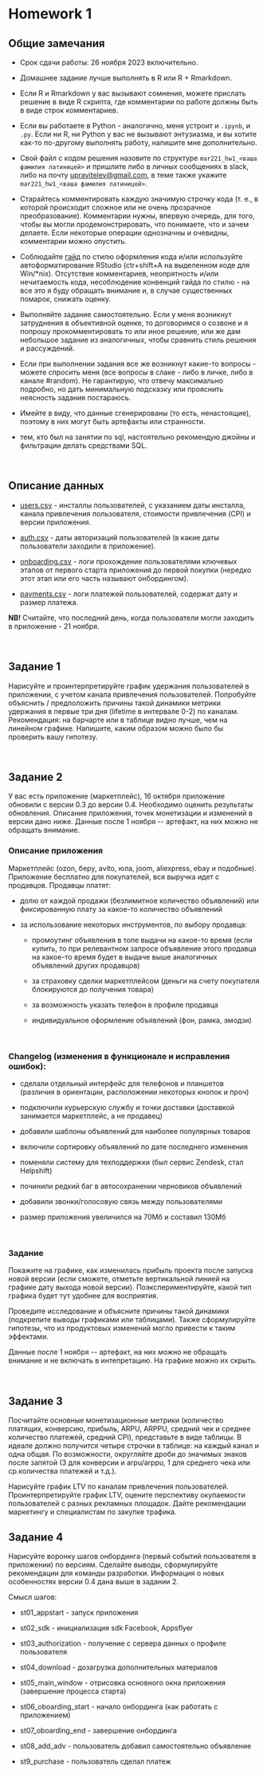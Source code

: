 # Homework 1

## Общие замечания

- Срок сдачи работы: 26 ноября 2023 включительно.

- Домашнее задание лучше выполнять в R или R + Rmarkdown. 

- Если R и Rmarkdown у вас вызывают сомнения, можете прислать решение в виде R скрипта, где комментарии по работе должны быть в виде строк комментариев. 

- Если вы работаете в Python - аналогично, меня устроит и `.ipynb`, и `.py`. Если ни R, ни Python у вас не вызывают энтузиазма, и вы хотите как-то по-другому выполнять работу, напишите мне дополнительно.

- Свой файл с кодом решения назовите по структуре `mar221_hw1_<ваша фамилия латиницей>` и пришлите либо в личных сообщениях в slack, либо на почту upravitelev@gmail.com, в теме также укажите `mar221_hw1_<ваша фамилия латиницей>`.

- Старайтесь комментировать каждую значимую строчку кода (т. е., в которой происходит сложное или не очень прозрачное преобразование). Комментарии нужны, впервую очередь, для того, чтобы вы могли продемонстрировать, что понимаете, что и зачем делаете. Если некоторые операции однозначны и очевидны, комментарии можно опустить.

- Соблюдайте [гайд](http://adv-r.had.co.nz/Style.html) по стилю оформления кода и/или используйте автоформатирование RStudio (ctr+shift+A на выделенном коде для Win/*nix). Отсутствие комментариев, неопрятность и/или нечитаемость кода, несоблюдение конвенций гайда по стилю - на все это я буду обращать внимание и, в случае существенных помарок, снижать оценку.

- Выполняйте задание самостоятельно. Если у меня возникнут затруднения в объективной оценке, то договоримся о созвоне и я попрошу прокомментировать то или иное решение, или же дам небольшое задание из аналогичных, чтобы сравнить стиль решения и рассуждений.

- Если при выполнении задания все же возникнут какие-то вопросы - можете спросить меня (все вопросы в слаке - либо в личке, либо в канале #random). Не гарантирую, что отвечу максимально подробно, но дать минимальную подсказку или прояснить неясность задания постараюсь. 

- Имейте в виду, что данные сгенерированы (то есть, ненастоящие), поэтому в них могут быть артефакты или странности.

- тем, кто был на занятии по sql, настоятельно рекомендую джойны и фильтрации делать средствами SQL.

<br>

## Описание данных

- [users.csv](https://raw.githubusercontent.com/Leer/mar221f/main/data/hw_1/payments.csv) - инсталлы пользователей, с указанием даты инсталла, канала привлечения пользователя, стоимости привлечения (CPI) и версии приложения.

- [auth.csv](https://raw.githubusercontent.com/Leer/mar221f/main/data/hw_1/auth.csv) - даты авторизаций пользователей (в какие даты пользователи заходили в приложение).

- [onboarding.csv](https://raw.githubusercontent.com/Leer/mar221f/main/data/hw_1/onboarding.csv) - логи прохождение пользователями ключевых этапов от первого старта приложения до первой покупки (нередко этот этап или его часть называют онбордингом).

- [payments.csv](https://raw.githubusercontent.com/Leer/mar221f/main/data/hw_1/payments.csv) - логи платежей пользователей, содержат дату и размер платежа.

<!-- Также все данные находятся в PostgreSQL-базе данных, в схеме `hw1`. Параметры подключения такие же, как и [ранее](7_sql_intro.html) -->

**NB!** Считайте, что последний день, когда пользователи могли заходить в приложение - 21 ноября.



<br>

## Задание 1
Нарисуйте и проинтерпретируйте график удержания пользователей в приложении, с учетом канала привлечения пользователей. Попробуйте объяснить / предположить причины такой динамики метрики удержания в первые три дня (lifetime в интервале 0-2) по каналам. Рекомендация: на барчарте или в таблице видно лучше, чем на линейном графике. Напишите, каким образом можно было бы проверить вашу гипотезу.



  


<br>

## Задание 2
У вас есть приложение (маркетплейс), 16 октября приложение обновили с версии 0.3 до версии 0.4. Необходимо оценить результаты обновления. Описание приложения, точек монетизации и изменений в версии дано ниже. Данные после 1 ноября -- артефакт, на них можно не обращать внимание.

### Описание приложения
Маркетплейс (ozon, беру, avito, юла, joom, aliexpress, ebay и подобные). Приложение бесплатно для покупателей, вся выручка идет с продавцов. Продавцы платят:

- долю от каждой продажи (безлимитное количество объявлений) или фиксированную плату за какое-то количество объявлений

- за использование некоторых инструментов, по выбору продавца:

     + промоутинг объявления в топе выдачи на какое-то время (если купить, то при релевантном запросе объявление этого продавца на какое-то время будет в выдаче выше аналогичных объявлений других продавцов)
 
     + за страховку сделки маркетплейсом (деньги на счету покупателя блокируются до получения товара)
 
     + за возможность указать телефон в профиле продавца
 
     + индивидуальное оформление объявлений (фон, рамка, эмодзи)
 
 <br>
 
### Changelog (изменения в функционале и исправления ошибок):

- сделали отдельный интерфейс для телефонов и планшетов (различия в ориентации, расположении некоторых кнопок и проч)

- подключили курьерскую службу и точки доставки (доставкой занимается маркетплейс, а не продавец)

- добавили шаблоны объявлений для наиболее популярных товаров

- включили сортировку объявлений по дате последнего изменения

- поменяли систему для техподдержки (был сервис Zendesk, стал Helpshift)

- починили редкий баг в автосохранении черновиков объявлений

- добавили звонки/голосовую связь между пользователями

- размер приложения увеличился на 70Мб и составил 130Мб

<br>

### Задание
Покажите на графике, как изменилась прибыль проекта после запуска новой версии (если сможете, отметьте вертикальной линией на графике дату выхода новой версии). Поэкспериментируйте, какой тип графика будет тут удобнее для восприятия.

Проведите исследование и объясните причины такой динамики (подкрепите выводы графиками или таблицами). Также сформулируйте гипотезы, что из продуктовых изменений могло привести к таким эффектами.

Данные после 1 ноября -- артефакт, на них можно не обращать внимание и не включать в интепретацию. На графике можно их скрыть.




<br>

## Задание 3
Посчитайте основные монетизационные метрики (количество платящих, конверсию, прибыль, ARPU, ARPPU, средний чек и среднее количество платежей, средний CPI), представьте в виде таблицы. В идеале должно получится четыре строчки в таблице: на каждый канал и одна общая. По возможности, округляйте дроби до значимых знаков после запятой (3 для конверсии и arpu/arppu, 1 для среднего чека или ср.количества платежей и т.д.).
 
Нарисуйте график LTV по каналам привлечения пользователей.
Проинтерпретируйте график LTV, оцените перспективу окупаемости пользователей с разных рекламных площадок. Дайте рекомендации маркетингу и специалистам по закупке трафика.






## Задание 4
Нарисуйте воронку шагов онбординга (первый событий пользователя в приложении) по версиям. Сделайте выводы, сформулируйте рекомендации для команды разработки. Информация о новых особенностях версии 0.4 дана выше в задании 2.

Смысл шагов:

- st01_appstart - запуск приложения

- st02_sdk - инициализация sdk Facebook, Appsflyer

- st03_authorization - получение с сервера данных о профиле пользователя

- st04_download - дозагрузка дополнительных материалов

- st05_main_window - отрисовка основного окна приложения (завершение процесса старта)

- st06_oboarding_start - начало онбординга (как работать с приложением)

- st07_oboarding_end - завершение онбординга

- st08_add_adv - пользователь добавил самостоятельно объявление

- st9_purchase - пользователь сделал платеж


